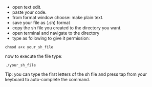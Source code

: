 * open text edit. 
* paste your code. 
* from format window choose: make plain text. 
* save your file as (.sh) format 
* copy the sh file you created to the directory you want. 
* open terminal and navigate to the directory 
* type as following to give it permission: 
```
chmod a+x your_sh_file
```
now to execute the file type: 
```plaintext
./your_sh_file
```
Tip: you can type the first letters of the sh file and press tap from your keyboard to auto-complete the command. 

